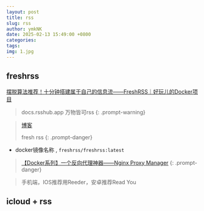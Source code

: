 ```yaml
---
layout: post
title: rss
slug: rss
author: ymkNK
date: 2025-02-13 15:49:00 +0800
categories: 
tags: 
img: 1.jpg
---
```


## freshrss

[摆脱算法推荐！十分钟搭建属于自己的信息流——FreshRSS｜好玩儿的Docker项目](https://www.bilibili.com/video/BV1s4noe5EPb/?spm_id_from=333.337.search-card.all.click&vd_source=31e016075d5dc418e05dd62618989320)
> docs.rsshub.app 万物皆可rss
{: .prompt-warning}

> [博客](https://blog.laoda.de/archives/docker-compose-install-freshrss)
>  
> fresh rss
{: .prompt-danger}
- docker镜像名称 , `freshrss/freshrss:latest`

> [【Docker系列】一个反向代理神器——Nginx Proxy Manager](https://blog.laoda.de/archives/nginxproxymanager)
{: .prompt-danger}

> 手机端，IOS推荐用Reeder，安卓推荐Read You



## icloud + rss
